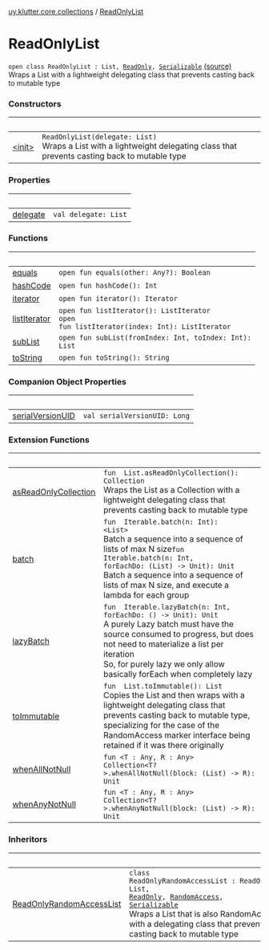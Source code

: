 [uy.klutter.core.collections](../index.md) / [ReadOnlyList](.)


# ReadOnlyList
<code>open class ReadOnlyList<T> : List<T>, [ReadOnly](../-read-only.md), [Serializable](http://docs.oracle.com/javase/6/docs/api/java/io/Serializable.html)</code> [(source)](https://github.com/kohesive/klutter/blob/master/core-jdk6/src/main/kotlin/uy/klutter/core/common/Immutable.kt#L80)<br/>
Wraps a List with a lightweight delegating class that prevents casting back to mutable type



### Constructors

|&nbsp;|&nbsp;|
|---|---|
| [&lt;init&gt;](-init-.md) | <code>ReadOnlyList(delegate: List<T>)</code><br/>Wraps a List with a lightweight delegating class that prevents casting back to mutable type |

### Properties

|&nbsp;|&nbsp;|
|---|---|
| [delegate](delegate.md) | <code>val delegate: List<T></code><br/> |

### Functions

|&nbsp;|&nbsp;|
|---|---|
| [equals](equals.md) | <code>open fun equals(other: Any?): Boolean</code><br/> |
| [hashCode](hash-code.md) | <code>open fun hashCode(): Int</code><br/> |
| [iterator](iterator.md) | <code>open fun iterator(): Iterator<T></code><br/> |
| [listIterator](list-iterator.md) | <code>open fun listIterator(): ListIterator<T></code><br/><code>open fun listIterator(index: Int): ListIterator<T></code><br/> |
| [subList](sub-list.md) | <code>open fun subList(fromIndex: Int, toIndex: Int): List<T></code><br/> |
| [toString](to-string.md) | <code>open fun toString(): String</code><br/> |

### Companion Object Properties

|&nbsp;|&nbsp;|
|---|---|
| [serialVersionUID](serial-version-u-i-d.md) | <code>val serialVersionUID: Long</code><br/> |

### Extension Functions

|&nbsp;|&nbsp;|
|---|---|
| [asReadOnlyCollection](../kotlin.collections.-list/as-read-only-collection.md) | <code>fun <T> List<T>.asReadOnlyCollection(): Collection<T></code><br/>Wraps the List as a Collection with a lightweight delegating class that prevents casting back to mutable type |
| [batch](../kotlin.collections.-iterable/batch.md) | <code>fun <T> Iterable<T>.batch(n: Int): <ERROR CLASS><List<T>></code><br/>Batch a sequence into a sequence of lists of max N size<code>fun <T> Iterable<T>.batch(n: Int, forEachDo: (List<T>) -> Unit): Unit</code><br/>Batch a sequence into a sequence of lists of max N size, and execute a lambda for each group |
| [lazyBatch](../kotlin.collections.-iterable/lazy-batch.md) | <code>fun <T> Iterable<T>.lazyBatch(n: Int, forEachDo: (<ERROR CLASS><T>) -> Unit): Unit</code><br/>A purely Lazy batch must have the source consumed to progress, but does not need to materialize a list per iteration<br/>So, for purely lazy we only allow basically forEach when completely lazy |
| [toImmutable](../kotlin.collections.-list/to-immutable.md) | <code>fun <T> List<T>.toImmutable(): List<T></code><br/>Copies the List and then wraps with a lightweight delegating class that prevents casting back to mutable type,<br/>specializing for the case of the RandomAccess marker interface being retained if it was there originally |
| [whenAllNotNull](../../uy.klutter.core.common/kotlin.collections.-collection/when-all-not-null.md) | <code>fun <T : Any, R : Any> Collection<T?>.whenAllNotNull(block: (List<T>) -> R): Unit</code><br/> |
| [whenAnyNotNull](../../uy.klutter.core.common/kotlin.collections.-collection/when-any-not-null.md) | <code>fun <T : Any, R : Any> Collection<T?>.whenAnyNotNull(block: (List<T>) -> R): Unit</code><br/> |

### Inheritors

|&nbsp;|&nbsp;|
|---|---|
| [ReadOnlyRandomAccessList](../-read-only-random-access-list/index.md) | <code>class ReadOnlyRandomAccessList<T> : ReadOnlyList<T>, List<T>, [ReadOnly](../-read-only.md), [RandomAccess](http://docs.oracle.com/javase/6/docs/api/java/util/RandomAccess.html), [Serializable](http://docs.oracle.com/javase/6/docs/api/java/io/Serializable.html)</code><br/>Wraps a List that is also RandomAccess with a delegating class that prevents casting back to mutable type |
